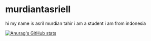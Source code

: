 # murdiantasriell
hi my name is asril murdian tahir
i am a student
i am from indonesia

[![Anurag's GitHub stats](https://github-readme-stats.vercel.app/api?username=murdiantasriel)](https://github.com/anuraghazra/github-readme-stats)
